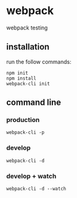 # webpack
webpack testing

## installation

run the follow commands:

```
npm init
npm install
webpack-cli init
```

## command line

### production
`webpack-cli -p`

### develop
`webpack-cli -d`

### develop + watch
`webpack-cli -d --watch`